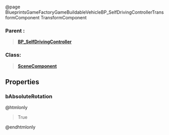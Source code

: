 @page BlueprintsGameFactoryGameBuildableVehicleBP_SelfDrivingControllerTransformComponent TransformComponent
### Parent :
<b><a href="_blueprints_game_factory_game_buildable_vehicle_b_p__self_driving_controller.html"><blockquote>BP_SelfDrivingController</blockquote></a></b>
### Class:
<b><a href="_class_script_scene_component.html"><blockquote>SceneComponent</blockquote></a></b>
## Properties
### bAbsoluteRotation
@htmlonly
<blockquote>True</blockquote>
@endhtmlonly

